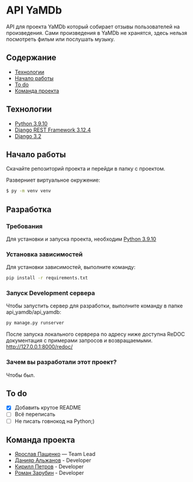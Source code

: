 # API YaMDb
API для проекта YaMDb который собирает отзывы пользователей на произведения. Сами произведения в YaMDb не хранятся, здесь нельзя посмотреть фильм или послушать музыку.

## Содержание
- [Технологии](#технологии)
- [Начало работы](#начало-работы)
- [To do](#to-do)
- [Команда проекта](#команда-проекта)

## Технологии
- [Python 3.9.10]([https://www.gatsbyjs.com/](https://www.python.org/downloads/release/python-3910/))
- [Django REST Framework 3.12.4]([https://www.typescriptlang.org/](https://www.django-rest-framework.org/community/release-notes/#3124))
- [Django 3.2]([[https://www.typescriptlang.org/](https://www.django-rest-framework.org/community/release-notes/#3124)](https://docs.djangoproject.com/en/5.0/releases/3.2/))

## Начало работы
Скачайте репозиторий проекта и перейди в папку с проектом.

Разверниет виртуальное окружение:
```sh
$ py -m venv venv
```

## Разработка

### Требования
Для установки и запуска проекта, необходим [Python 3.9.10]([https://www.gatsbyjs.com/](https://www.python.org/downloads/release/python-3910/))

### Установка зависимостей
Для установки зависимостей, выполните команду:
```sh
pip install -r requirements.txt
```

### Запуск Development сервера
Чтобы запустить сервер для разработки, выполните команду в папке api_yamdb/api_yamdb:
```sh
py manage.py runserver
```

После запуска локального серврера по адресу ниже доступна ReDOC документация с примерами запросов и возвращаемыми.
http://127.0.0.1:8000/redoc/

### Зачем вы разработали этот проект?
Чтобы был.

## To do
- [x] Добавить крутое README
- [ ] Всё переписать
- [ ] Не писать говнокод на Python;)

## Команда проекта
- [Ярослав Пащенко](https://github.com/wadss) — Team Lead
- [Данияр Альжанов](https://github.com/DaniyarAlzhanov) - Developer
- [Кирилл Петров](https://github.com/KerilPetrov) - Developer
- [Роман Зарубин](https://github.com/Romioyar) - Developer

